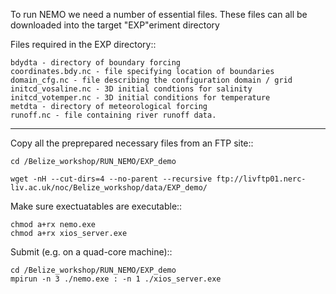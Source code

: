 To run NEMO we need a number of essential files.
These files can all be downloaded into the target "EXP"eriment directory

Files required in the EXP directory::

	bdydta - directory of boundary forcing
	coordinates.bdy.nc - file specifying location of boundaries
	domain_cfg.nc - file describing the configuration domain / grid
	initcd_vosaline.nc - 3D initial condtions for salinity
	initcd_votemper.nc - 3D initial conditions for temperature
	metdta - directory of meteorological forcing
	runoff.nc - file containing river runoff data.

---



Copy all the preprepared necessary files from an FTP site::

	cd /Belize_workshop/RUN_NEMO/EXP_demo

	wget -nH --cut-dirs=4 --no-parent --recursive ftp://livftp01.nerc-liv.ac.uk/noc/Belize_workshop/data/EXP_demo/

Make sure exectuatables are executable::

	chmod a+rx nemo.exe
	chmod a+rx xios_server.exe

Submit (e.g. on a quad-core machine)::

	cd /Belize_workshop/RUN_NEMO/EXP_demo
	mpirun -n 3 ./nemo.exe : -n 1 ./xios_server.exe
